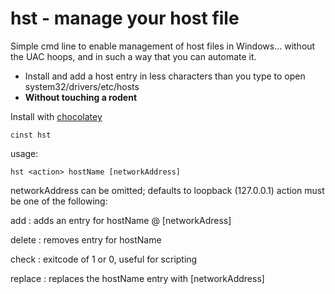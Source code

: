 hst - manage your host file
========================

Simple cmd line to enable management of host files in Windows... without the UAC hoops, and in such a way that you can automate it.  

+ Install and add a host entry in less characters than you type to open system32/drivers/etc/hosts
+ **Without touching a rodent**

Install with [chocolatey](http://chocolatey.org/)

	cinst hst

usage: 

	hst <action> hostName [networkAddress]
	
networkAddress can be omitted; defaults to loopback (127.0.0.1)
action must be one of the following: 

add
: adds an entry for hostName @ [networkAdress]

delete
: removes entry for hostName

check
: exitcode of 1 or 0, useful for scripting

replace
: replaces the hostName entry with [networkAddress]
	